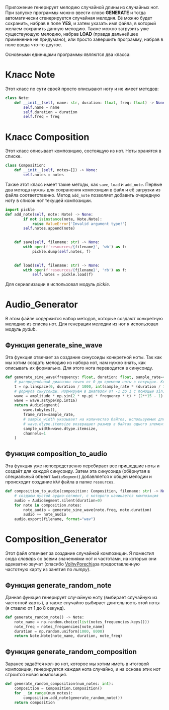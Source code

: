 Приложение генерирует мелодию случайной длины из случайных нот.
При запуске программы можно ввести слово **GENERATE** и тогда автоматически сгенерируется случайная мелодия. Её можно будет сохранить, набрав в поле **YES**, и затем указать имя файла, в который желаем сохранить данную мелодию.
Также можно загрузить уже существующую мелодию, набрав **LOAD** (правда дальнейшее применение не придумано), или просто завершить программу, набрав в поле ввода что-то другое.

Основными единицами программы являются два класса:
# Класс Note
Этот класс по сути своей просто описывают ноту и не имеет методов:
```python
class Note:
    def __init__(self, name: str, duration: float, freq: float) -> None:
        self.name = name
        self.duration = duration
        self.freq = freq
```
# Класс Composition
Этот класс описывает композицию, состоящую из нот. Ноты хранятся в списке.
```python
class Composition:
    def __init__(self, notes=[]) -> None:
        self.notes = notes
```
Также этот класс имеет такие методы, как `save`, `load` и `add_note`.
Первые два метода нужны для сохранения композиции в файл и её загрузки из файла соответственно. Метод `add_note` позволяет добавить очередную ноту в список нот текущей композиции.
```python
import pickle
def add_note(self, note: Note) -> None:
        if not isinstance(note, Note.Note):
            raise ValueError('Invalid argument type!')
        self.notes.append(note)
  

    def save(self, filename: str) -> None:
        with open(f'resources/{filename}', 'wb') as f:
            pickle.dump(self.notes, f)

  
    def load(self, filename: str) -> None:
        with open(f'resources/{filename}', 'rb') as f:
            self.notes = pickle.load(f)
```
Для сериализации я использовал модуль *pickle*.
# Audio_Generator
В этом файле содержится набор методов, которые создают конкретную мелодию из списка нот. Для генерации мелодии из нот я использовал модуль *pydub*.
## Функция generate_sine_wave
Эта функция отвечает за создание синусоиды конкретной ноты. Так как мы хотим создать мелодию из набора нот, нам нужно знать, как описывать их формально. Для этого нота переводится в синусоиду. 
```python
def generate_sine_wave(frequency: float, duration: float, sample_rate=44100, amplitude=0.5) -> AudioSegment:
    # распределённый диапазон точек от 0 до времени ноты в секундах. Кол-во точек выставляем в кол-во сэмплов на протяжении звука
    t = np.linspace(0, duration / 1000, int(sample_rate * (duration / 1000)), False)
    # формула синусоиды. Нормируем в диапазон от -1 до 1 с помощью sin, умножаем на амплитуду, чтобы отрегулировать высоту волны (громкость), и на 2*15 - 1, чтобы отмасштабировать волну, чтобы она подходила для 16 битного аудио
    wave = amplitude * np.sin(2 * np.pi * frequency * t) * (2**15 - 1)
    wave = wave.astype(np.int16)
    return AudioSegment(
        wave.tobytes(),
        frame_rate=sample_rate,
        # sample_width указывает на количество байтов, используемых для хранения каждого семпла
        # wave.dtype.itemsize возвращает размер в байтах одного элемента массива wave. Для 16-битного аудио это значение будет равно 2, поскольку каждый семпл занимает 2 байта
        sample_width=wave.dtype.itemsize,
        channels=1
    )
```
## Функция composition_to_audio
Эта функция уже непосредственно перебирает все пришедшие ноты и создаёт для каждой синусоиду. Затем эта синусоида (обёрнутая в специальный объект `AudioSegment`) добавляется к общей мелодии и происходит создание `WAV` файла в папке `resources`. 
```python
def composition_to_audio(composition: Composition, filename: str) -> None:
    # создаем пустой аудио-сегмент, с которого начинается композиция
    audio = AudioSegment.silent(duration=0)
    for note in composition.notes:
        note_audio = generate_sine_wave(note.freq, note.duration)
        audio += note_audio
    audio.export(filename, format="wav")
```
# Composition_Generator
Этот файл отвечает за создание случайной композиции.
Я поместил сюда *словарь* со всеми значениями нот и частотами, на которых они адекватно звучат (спасибо [VolhvPorechja](https://github.com/VolhvPorechja)за предоставленную частотную карту из занятия по *numpy*).
## Функция generate_random_note
Данная функция генерирует случайную ноту (выбирает случайную из частотной карты), а также случайно выбирает длительность этой ноты (я ставлю от 1 до 8 секунд).
```python
def generate_random_note() -> Note:
    note_name = np.random.choice(list(notes_frequencies.keys()))
    note_freq = notes_frequencies[note_name]
    duration = np.random.uniform(1000, 8000)
    return Note.Note(note_name, duration, note_freq)
```
## Функция generate_random_composition
Заранее задаётся кол-во нот, которое мы хотим иметь в итоговой композиции, генерируется каждая нота случайно, и на основе этих нот строится новая композиция.
```python
def generate_random_composition(num_notes: int):
    composition = Composition.Composition()
    for _ in range(num_notes):
        composition.add_note(generate_random_note())
    return composition
```